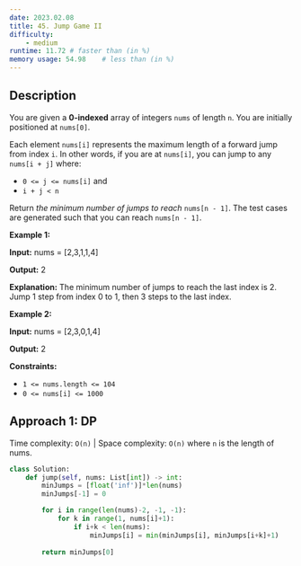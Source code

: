 ```yaml
---
date: 2023.02.08
title: 45. Jump Game II
difficulty:
    - medium
runtime: 11.72 # faster than (in %)
memory usage: 54.98    # less than (in %)
---
```

## Description
You are given a **0-indexed** array of integers `nums` of length `n`. You are initially positioned at `nums[0]`.

Each element `nums[i]` represents the maximum length of a forward jump from index `i`. In other words, if you are at `nums[i]`, you can jump to any `nums[i + j]` where:


- `0 <= j <= nums[i]` and
- `i + j < n`

Return *the minimum number of jumps to reach* `nums[n - 1]`. The test cases are generated such that you can reach `nums[n - 1]`.

**Example 1:**

**Input:** nums = [2,3,1,1,4]

**Output:** 2

**Explanation:** The minimum number of jumps to reach the last index is 2. Jump 1 step from index 0 to 1, then 3 steps to the last index.

**Example 2:**

**Input:** nums = [2,3,0,1,4]

**Output:** 2

**Constraints:**


- `1 <= nums.length <= 104`
- `0 <= nums[i] <= 1000`


## Approach 1: DP
Time complexity: `O(n)`    |    Space complexity: `O(n)`
where `n` is the length of nums.

``` python
class Solution:
    def jump(self, nums: List[int]) -> int:
        minJumps = [float('inf')]*len(nums)
        minJumps[-1] = 0

        for i in range(len(nums)-2, -1, -1):
            for k in range(1, nums[i]+1):
                if i+k < len(nums):
                    minJumps[i] = min(minJumps[i], minJumps[i+k]+1)
        
        return minJumps[0]
```